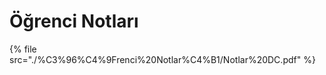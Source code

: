 # Öğrenci Notları

<!--Index-->

{% file src="./%C3%96%C4%9Frenci%20Notlar%C4%B1/Notlar%20DC.pdf" %}

<!--Index-->

